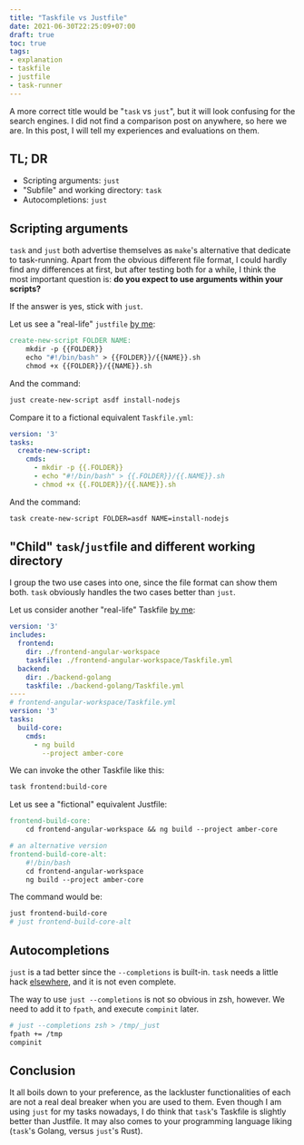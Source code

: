 ```yaml
---
title: "Taskfile vs Justfile"
date: 2021-06-30T22:25:09+07:00
draft: true
toc: true
tags:
- explanation
- taskfile
- justfile
- task-runner
---
```


A more correct title would be "`task` vs `just`", but it will look confusing for
the search engines. I did not find a comparison post on anywhere, so here we
are. In this post, I will tell my experiences and evaluations on them.

## TL; DR

- Scripting arguments: `just`
- "Subfile" and working directory: `task`
- Autocompletions: `just`

## Scripting arguments

`task` and `just` both advertise themselves as `make`'s alternative that
dedicate to task-running. Apart from the obvious different file format, I could
hardly find any differences at first, but after testing both for a while, I
think the most important question is: **do you expect to use arguments within
your scripts?**

If the answer is yes, stick with `just`.

Let us see a "real-life" `justfile` [by me](https://github.com/thanhnguyen2187/scripts/blob/master/justfile):

```makefile
create-new-script FOLDER NAME:
    mkdir -p {{FOLDER}}
    echo "#!/bin/bash" > {{FOLDER}}/{{NAME}}.sh
    chmod +x {{FOLDER}}/{{NAME}}.sh
```

And the command:

```bash
just create-new-script asdf install-nodejs
```

Compare it to a fictional equivalent `Taskfile.yml`:

```yml
version: '3'
tasks:
  create-new-script:
    cmds:
      - mkdir -p {{.FOLDER}}
      - echo "#!/bin/bash" > {{.FOLDER}}/{{.NAME}}.sh
      - chmod +x {{.FOLDER}}/{{.NAME}}.sh
```

And the command:

```bash
task create-new-script FOLDER=asdf NAME=install-nodejs
```

## "Child" `task`/`just`file and different working directory

I group the two use cases into one, since the file format can show them both.
`task` obviously handles the two cases better than `just`.

Let us consider another "real-life" Taskfile [by
me](https://github.com/thanhnguyen2187/amber/blob/master/Taskfile.yml):

```yml
version: '3'
includes:
  frontend:
    dir: ./frontend-angular-workspace
    taskfile: ./frontend-angular-workspace/Taskfile.yml
  backend:
    dir: ./backend-golang
    taskfile: ./backend-golang/Taskfile.yml
----
# frontend-angular-workspace/Taskfile.yml
version: '3'
tasks:
  build-core:
    cmds:
      - ng build
        --project amber-core
```

We can invoke the other Taskfile like this:

```bash
task frontend:build-core
```

Let us see a "fictional" equivalent Justfile:

```makefile
frontend-build-core:
    cd frontend-angular-workspace && ng build --project amber-core

# an alternative version
frontend-build-core-alt:
    #!/bin/bash
    cd frontend-angular-workspace
    ng build --project amber-core
```

The command would be:

```bash
just frontend-build-core
# just frontend-build-core-alt
```

## Autocompletions

`just` is a tad better since the `--completions` is built-in. `task` needs a
little hack [elsewhere](https://github.com/go-task/task/issues/103), and it is
not even complete.

The way to use `just --completions` is not so obvious in zsh, however. We need
to add it to `fpath`, and execute `compinit` later.

```bash
# just --completions zsh > /tmp/_just
fpath += /tmp
compinit
```

## Conclusion

It all boils down to your preference, as the lackluster functionalities of each
are not a real deal breaker when you are used to them. Even though I am using
`just` for my tasks nowadays, I do think that `task`'s Taskfile is slightly
better than Justfile. It may also comes to your programming language liking
(`task`'s Golang, versus `just`'s Rust).
